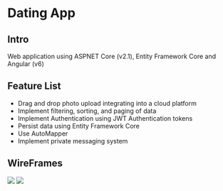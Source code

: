 # Dating App

## Intro
Web application using ASPNET Core (v2.1), Entity Framework Core and Angular (v6)

## Feature List
- Drag and drop photo upload integrating into a cloud platform
- Implement filtering, sorting, and paging of data
- Implement Authentication using JWT Authentication tokens
- Persist data using Entity Framework Core
- Use AutoMapper
- Implement private messaging system

## WireFrames

<img src="https://i.imgur.com/UDT3N0k.png">
<img src="https://i.imgur.com/O8CySFg.png">
